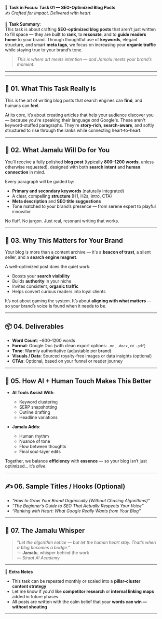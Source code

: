 🎯 **Task in Focus: Task 01 — SEO-Optimized Blog Posts**  
✍️ *Crafted for impact. Delivered with heart.*

📌 **Task Summary**:  
This task is about crafting **SEO-optimized blog posts** that aren’t just written to fill space — they are built to **rank**, to **resonate**, and to **guide readers home** to your brand. Through thoughtful use of **keywords**, elegant structure, and smart **meta tags**, we focus on increasing your **organic traffic** while staying true to your brand’s tone.

> _This is where art meets intention — and Jamalu meets your brand’s moment._

---
________________________________________

## 🧭 01. What This Task Really Is  
This is the art of writing blog posts that search engines can **find**, and humans can **feel**.

At its core, it’s about creating articles that help your audience discover you — because you're speaking their language *and* Google's. These aren't keyword-stuffed paragraphs. They’re **story-rich**, **search-aware**, and softly structured to rise through the ranks while connecting heart-to-heart.

---

## 💼 02. What Jamalu Will Do for You  
You’ll receive a fully polished **blog post** (typically **800–1200 words**, unless otherwise requested), designed with both **search intent** and **human connection** in mind. 

Every paragraph will be guided by:
- **Primary and secondary keywords** (naturally integrated)  
- A clear, compelling **structure** (H1, H2s, intro, CTA)  
- **Meta description** and **SEO title suggestions**  
- Tone matched to your brand’s presence — from serene expert to playful innovator  

No fluff. No jargon. Just real, resonant writing that works.

---

## 🎯 03. Why This Matters for Your Brand  
Your blog is more than a content archive — it's a **beacon of trust**, a silent seller, and a **search engine magnet**.

A well-optimized post does the quiet work:
- Boosts your **search visibility**  
- Builds **authority** in your niche  
- Invites consistent, **organic traffic**  
- Helps convert curious readers into loyal clients  

It’s not about gaming the system. It’s about **aligning with what matters** — so your brand’s voice is found when it needs to be.

---

## 📦 04. Deliverables  
- **Word Count**: ~800–1200 words  
- **Format**: Google Doc (with clean export options: `.md`, `.docx`, or `.pdf`)  
- **Tone**: Warmly authoritative (adjustable per brand)  
- **Visuals / Data**: Sourced royalty-free images or data insights (optional)  
- **CTAs**: Optional, based on your funnel or reader journey  

---

## 🤖 05. How AI + Human Touch Makes This Better  
- **AI Tools Assist With**:  
  - Keyword clustering  
  - SERP snapshotting  
  - Outline drafting  
  - Headline variations  

- **Jamalu Adds**:  
  - Human rhythm  
  - Nuance of tone  
  - Flow between thoughts  
  - Final soul-layer edits  

Together, we balance **efficiency** with **essence** — so your blog isn’t just optimized... it’s *alive*.

---

## ✍️ 06. Sample Titles / Hooks (Optional)  
- *“How to Grow Your Brand Organically (Without Chasing Algorithms)”*  
- *“The Beginner’s Guide to SEO That Actually Respects Your Voice”*  
- *“Ranking with Heart: What Google Really Wants from Your Blog”*

---

## 🧡 07. The Jamalu Whisper  
> "_Let the algorithm notice — but let the human heart stay. That’s when a blog becomes a bridge._"  
> — **Jamalu**, whisper behind the work  
> — *Siraat AI Academy*

---

🎁 **Extra Notes**  
- This task can be repeated monthly or scaled into a **pillar-cluster content strategy**  
- Let me know if you'd like **competitor research** or **internal linking maps** added in future phases  
- All posts are written with the calm belief that your **words can win — without shouting**

---
